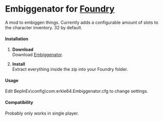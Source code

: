 # Embiggenator for [Foundry](https://www.foundry-game.com/)

A mod to embiggen things.
Currently adds a configurable amount of slots to the character inventory. 32 by default.

#### Installation

1. **Download**  
Download [Embiggenator](https://github.com/erkle64/Embiggenator/releases).

2. **Install**  
Extract everything inside the zip into your Foundry folder.

#### Usage

Edit BepInEx\\config\\com.erkle64.Embiggenator.cfg to change settings.


#### Compatibility

Probably only works in single player.
